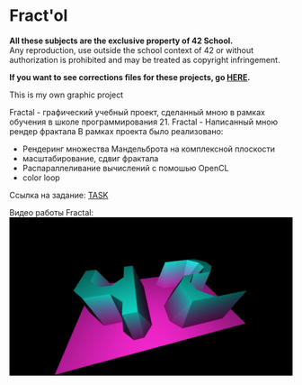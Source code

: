 # Fract'ol

__All these subjects are the exclusive property of 42 School.__<br />
Any reproduction, use outside the school context of 42 or without authorization is prohibited and may be treated as copyright infringement.

__If you want to see corrections files for these projects, go [HERE](https://github.com/Binary-Hackers/42_Corrections).__

This is my own graphic project

Fractal - графический учебный проект, сделанный мною в рамках обучения в школе программирования 21.
Fractal - Написанный мною рендер фрактала
В рамках проекта было реализовано:
- Рендеринг множества Мандельброта на комплексной плоскости
- масштабирование, сдвиг фрактала
- Распараллеливание вычислений с помошью OpenCL
- color loop

Ссылка на задание:
[TASK](https://github.com/BenjaminSouchet/42_Subjects/blob/master/00_Projects/03_Graphic/fract_ol.pdf)

Видео работы Fractal:
[![Watch the video](https://github.com/maffi44/42/blob/master/FDF/FDF_screen_shot.jpg)](https://youtu.be/AWmR25NQVuQ)
